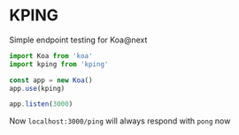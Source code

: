 # KPING 

Simple endpoint testing for Koa@next

```js
import Koa from 'koa'
import kping from 'kping'

const app = new Koa()
app.use(kping)

app.listen(3000)
```

Now `localhost:3000/ping` will always respond with `pong` now
